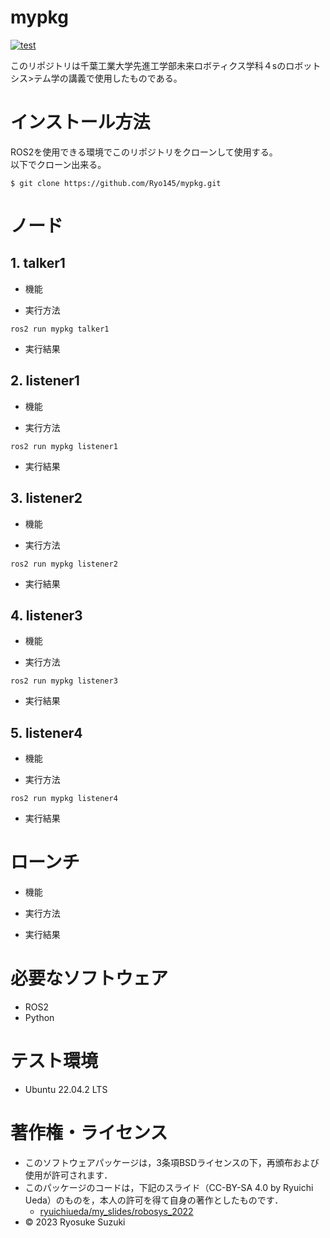 # mypkg
[![test](https://github.com/Ryo145/mypkg/actions/workflows/test1.yml/badge.svg)](https://github.com/Ryo145/mypkg/actions/workflows/test1.yml)

このリポジトリは千葉工業大学先進工学部未来ロボティクス学科４sのロボットシス>テム学の講義で使用したものである。

# インストール方法
ROS2を使用できる環境でこのリポジトリをクローンして使用する。  
以下でクローン出来る。

```
$ git clone https://github.com/Ryo145/mypkg.git
```

# ノード
## 1. talker1
   * 機能

   * 実行方法
   
   ```
   ros2 run mypkg talker1
   ```
   
   * 実行結果

## 2. listener1
   * 機能

   * 実行方法

   ```
   ros2 run mypkg listener1
   ```

   * 実行結果

## 3. listener2
   * 機能

   * 実行方法

   ```
   ros2 run mypkg listener2
   ```

   * 実行結果

## 4. listener3
   * 機能

   * 実行方法

   ```
   ros2 run mypkg listener3
   ```

   * 実行結果

## 5. listener4
   * 機能

   * 実行方法

   ```
   ros2 run mypkg listener4
   ```

   * 実行結果
　
# ローンチ
   * 機能

   * 実行方法

   * 実行結果

# 必要なソフトウェア
* ROS2  
* Python
 
# テスト環境
* Ubuntu 22.04.2 LTS

# 著作権・ライセンス
* このソフトウェアパッケージは，3条項BSDライセンスの下，再頒布および使用が許可されます． 
* このパッケージのコードは，下記のスライド（CC-BY-SA 4.0 by Ryuichi Ueda）のものを，本人の許可を得て自身の著作としたものです．
  * [ryuichiueda/my_slides/robosys_2022](https://github.com/ryuichiueda/my_slides/tree/master/robosys_2022) 
* © 2023 Ryosuke Suzuki
